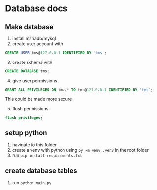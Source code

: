 # Database docs

## Make database

1) install mariadb/mysql
2) create user account with

```sql
CREATE USER tms@127.0.0.1 IDENTIFIED BY 'tms';
```

3) create schema with

```sql
CREATE DATABASE tms;
```

4) give user permissions

```sql
GRANT ALL PRIVILEGES ON tms.* TO tms@127.0.0.1 IDENTIFIED BY 'tms';
```
This could be made more secure

5) flush permissions

```sql
flush privileges;
```

## setup python

1) navigate to this folder
2) create a venv with python using `py -m venv .venv` in the root folder
3) run `pip install requirements.txt`

## create database tables

1) run `python main.py`